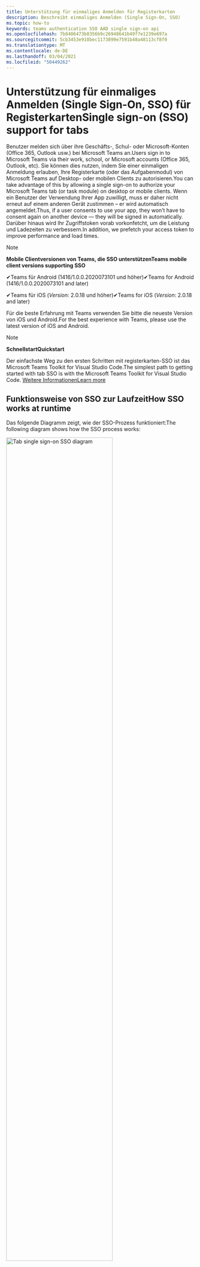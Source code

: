 ```yaml
---
title: Unterstützung für einmaliges Anmelden für Registerkarten
description: Beschreibt einmaliges Anmelden (Single Sign-On, SSO)
ms.topic: how-to
keywords: teams authentication SSO AAD single sign-on api
ms.openlocfilehash: 7b8406473b8356b9c26948641b49f7e1239e697a
ms.sourcegitcommit: 5cb3453e918bec1173899e7591b48a48113cf8f0
ms.translationtype: MT
ms.contentlocale: de-DE
ms.lasthandoff: 03/04/2021
ms.locfileid: "50449262"
---
```

# <a name="single-sign-on-sso-support-for-tabs"></a><span data-ttu-id="eb831-104">Unterstützung für einmaliges Anmelden (Single Sign-On, SSO) für Registerkarten</span><span class="sxs-lookup"><span data-stu-id="eb831-104">Single sign-on (SSO) support for tabs</span></span>

<span data-ttu-id="eb831-105">Benutzer melden sich über ihre Geschäfts-, Schul- oder Microsoft-Konten (Office 365, Outlook usw.) bei Microsoft Teams an.</span><span class="sxs-lookup"><span data-stu-id="eb831-105">Users sign in to Microsoft Teams via their work, school, or Microsoft accounts (Office 365, Outlook, etc).</span></span> <span data-ttu-id="eb831-106">Sie können dies nutzen, indem Sie einer einmaligen Anmeldung erlauben, Ihre Registerkarte (oder das Aufgabenmodul) von Microsoft Teams auf Desktop- oder mobilen Clients zu autorisieren.</span><span class="sxs-lookup"><span data-stu-id="eb831-106">You can take advantage of this by allowing a single sign-on to authorize your Microsoft Teams tab (or task module) on desktop or mobile clients.</span></span> <span data-ttu-id="eb831-107">Wenn ein Benutzer der Verwendung Ihrer App zuwilligt, muss er daher nicht erneut auf einem anderen Gerät zustimmen – er wird automatisch angemeldet.</span><span class="sxs-lookup"><span data-stu-id="eb831-107">Thus, if a user consents to use your app, they won’t have to consent again on another device — they will be signed in automatically.</span></span> <span data-ttu-id="eb831-108">Darüber hinaus wird Ihr Zugriffstoken vorab vorkonfetcht, um die Leistung und Ladezeiten zu verbessern.</span><span class="sxs-lookup"><span data-stu-id="eb831-108">In addition, we prefetch your access token to improve performance and load times.</span></span>

> [!NOTE]
> <span data-ttu-id="eb831-109">**Mobile Clientversionen von Teams, die SSO unterstützen**</span><span class="sxs-lookup"><span data-stu-id="eb831-109">**Teams mobile client versions supporting SSO**</span></span>  
>
> <span data-ttu-id="eb831-110">✔Teams für Android (1416/1.0.0.2020073101 und höher)</span><span class="sxs-lookup"><span data-stu-id="eb831-110">✔Teams for Android (1416/1.0.0.2020073101 and later)</span></span>
>
> <span data-ttu-id="eb831-111">✔Teams für iOS (_Version_: 2.0.18 und höher)</span><span class="sxs-lookup"><span data-stu-id="eb831-111">✔Teams for iOS (_Version_: 2.0.18 and later)</span></span>  
>
> <span data-ttu-id="eb831-112">Für die beste Erfahrung mit Teams verwenden Sie bitte die neueste Version von iOS und Android.</span><span class="sxs-lookup"><span data-stu-id="eb831-112">For the best experience with Teams, please use the latest version of iOS and Android.</span></span>

> [!NOTE]
> <span data-ttu-id="eb831-113">**Schnellstart**</span><span class="sxs-lookup"><span data-stu-id="eb831-113">**Quickstart**</span></span>  
>
> <span data-ttu-id="eb831-114">Der einfachste Weg zu den ersten Schritten mit registerkarten-SSO ist das Microsoft Teams Toolkit for Visual Studio Code.</span><span class="sxs-lookup"><span data-stu-id="eb831-114">The simplest path to getting started with tab SSO is with the Microsoft Teams Toolkit for Visual Studio Code.</span></span> [<span data-ttu-id="eb831-115">Weitere Informationen</span><span class="sxs-lookup"><span data-stu-id="eb831-115">Learn more</span></span>](../../../toolkit/visual-studio-code-tab-sso.md)

## <a name="how-sso-works-at-runtime"></a><span data-ttu-id="eb831-116">Funktionsweise von SSO zur Laufzeit</span><span class="sxs-lookup"><span data-stu-id="eb831-116">How SSO works at runtime</span></span>

<span data-ttu-id="eb831-117">Das folgende Diagramm zeigt, wie der SSO-Prozess funktioniert:</span><span class="sxs-lookup"><span data-stu-id="eb831-117">The following diagram shows how the SSO process works:</span></span>

<!-- markdownlint-disable MD033 -->
<img src="~/assets/images/tabs/tabs-sso-diagram.png" alt="Tab single sign-on SSO diagram" width="75%"/>

1. <span data-ttu-id="eb831-118">Auf der Registerkarte wird ein JavaScript-Aufruf an `getAuthToken()` vorgenommen.</span><span class="sxs-lookup"><span data-stu-id="eb831-118">In the tab, a JavaScript call is made to `getAuthToken()`.</span></span> <span data-ttu-id="eb831-119">Dies weist Teams an, ein Authentifizierungstoken für die Registerkartenanwendung abzurufen.</span><span class="sxs-lookup"><span data-stu-id="eb831-119">This tells Teams to obtain an authentication token for the tab application.</span></span>
2. <span data-ttu-id="eb831-120">Wenn dies das erste Mal ist, dass der aktuelle Benutzer Ihre Registerkartenanwendung verwendet hat, wird eine Anforderungsaufforderung zur Zustimmung (falls die Zustimmung erforderlich ist) oder zur Verarbeitung der Schrittweisen Authentifizierung (z. B. zweistufige Authentifizierung) angezeigt.</span><span class="sxs-lookup"><span data-stu-id="eb831-120">If this is the first time the current user has used your tab application, there will be a request prompt to consent (if consent is required) or to handle step-up authentication (such as two-factor authentication).</span></span>
3. <span data-ttu-id="eb831-121">Teams fordert das Registerkartenanwendungstoken vom Azure AD-Endpunkt für den aktuellen Benutzer an.</span><span class="sxs-lookup"><span data-stu-id="eb831-121">Teams requests the tab application token from the Azure AD endpoint for the current user.</span></span>
4. <span data-ttu-id="eb831-122">Azure AD sendet das Registerkartenanwendungstoken an die Teams-Anwendung.</span><span class="sxs-lookup"><span data-stu-id="eb831-122">Azure AD sends the tab application token to the Teams application.</span></span>
5. <span data-ttu-id="eb831-123">Teams sendet das Registerkartenanwendungstoken als Teil des vom Aufruf zurückgegebenen Ergebnisobjekts an die `getAuthToken()` Registerkarte.</span><span class="sxs-lookup"><span data-stu-id="eb831-123">Teams sends the tab application token to the tab as part of the result object returned by the `getAuthToken()` call.</span></span>
6. <span data-ttu-id="eb831-124">Das Token wird in der Registerkartenanwendung über JavaScript analysiert, um die erforderlichen Informationen zu extrahieren, z. B. die E-Mail-Adresse des Benutzers.</span><span class="sxs-lookup"><span data-stu-id="eb831-124">The token will be parsed in the tab application, via JavaScript, to extract the needed information, such as the user's email address.</span></span>

> [!NOTE]
> <span data-ttu-id="eb831-125">Die gilt nur für die Zustimmung zu einer begrenzten Gruppe von APIs auf Benutzerebene `getAuthToken()` ( E-Mail, Profil, offline_access und OpenId ) und nicht für weitere Microsoft Graph-Bereiche wie `User.Read` oder `Mail.Read` .</span><span class="sxs-lookup"><span data-stu-id="eb831-125">The `getAuthToken()` is only valid for consenting to a limited set of user-level APIs — email, profile, offline_access and OpenId — and not for further Microsoft Graph scopes such as `User.Read` or `Mail.Read`.</span></span> <span data-ttu-id="eb831-126">In unserem Abschnitt am Ende dieses Dokuments finden Sie vorschläge für Problemumgehungen, wenn Sie [zusätzliche Graph-Bereiche benötigen.](#apps-that-require-additional-microsoft-graph-scopes)</span><span class="sxs-lookup"><span data-stu-id="eb831-126">See our section at the end of this document for suggested workarounds if you require [additional Graph scopes](#apps-that-require-additional-microsoft-graph-scopes).</span></span>

<span data-ttu-id="eb831-127">Die SSO-API funktioniert auch in [Aufgabenmodulen,](../../../task-modules-and-cards/what-are-task-modules.md) die Webinhalte einbetten.</span><span class="sxs-lookup"><span data-stu-id="eb831-127">The SSO API will also work in [Task Modules](../../../task-modules-and-cards/what-are-task-modules.md) that embed web content.</span></span>

## <a name="develop-an-sso-microsoft-teams-tab"></a><span data-ttu-id="eb831-128">Entwickeln einer Microsoft Teams-Registerkarte für SSO</span><span class="sxs-lookup"><span data-stu-id="eb831-128">Develop an SSO Microsoft Teams tab</span></span>

<span data-ttu-id="eb831-129">In diesem Abschnitt werden die Aufgaben beim Erstellen einer Registerkarte Teams beschrieben, die SSO verwendet.</span><span class="sxs-lookup"><span data-stu-id="eb831-129">This section describes the tasks involved in creating a Teams tab that uses SSO.</span></span> <span data-ttu-id="eb831-130">Diese Aufgaben werden hier sprach- und frameworkunabhängig beschrieben.</span><span class="sxs-lookup"><span data-stu-id="eb831-130">These tasks are described here are language- and framework-agnostic.</span></span>

### <a name="1-create-your-azure-active-directory-azure-ad-application"></a><span data-ttu-id="eb831-131">1. Erstellen Ihrer Azure Active Directory (Azure AD)-Anwendung</span><span class="sxs-lookup"><span data-stu-id="eb831-131">1. Create your Azure Active Directory (Azure AD) application</span></span>

#### <a name="registering-your-application-in-theazure-ad-portal-overview"></a><span data-ttu-id="eb831-132">Registrieren Ihrer Anwendung im[Azure AD-Portal](https://azure.microsoft.com/features/azure-portal/) – Übersicht:</span><span class="sxs-lookup"><span data-stu-id="eb831-132">Registering your application in the[Azure AD portal](https://azure.microsoft.com/features/azure-portal/) overview:</span></span>

1. <span data-ttu-id="eb831-133">Holen Sie [sich Ihre Azure AD-Anwendungs-ID](/azure/active-directory/develop/howto-create-service-principal-portal#get-values-for-signing-in).</span><span class="sxs-lookup"><span data-stu-id="eb831-133">Get your [Azure AD Application ID](/azure/active-directory/develop/howto-create-service-principal-portal#get-values-for-signing-in).</span></span>
2. <span data-ttu-id="eb831-134">Geben Sie die Berechtigungen an, die Ihre Anwendung für den Azure AD-Endpunkt und optional Für Microsoft Graph benötigt.</span><span class="sxs-lookup"><span data-stu-id="eb831-134">Specify the permissions that your application needs for the Azure AD endpoint and, optionally, Microsoft Graph.</span></span>
3. <span data-ttu-id="eb831-135">[Erteilen von Berechtigungen](/azure/active-directory/develop/howto-create-service-principal-portal#configure-access-policies-on-resources) für Desktop-, Web- und mobile Anwendungen von Teams.</span><span class="sxs-lookup"><span data-stu-id="eb831-135">[Grant permissions](/azure/active-directory/develop/howto-create-service-principal-portal#configure-access-policies-on-resources) for Teams desktop, web, and mobile applications.</span></span>
4. <span data-ttu-id="eb831-136">Autorisieren Sie Teams, indem Sie **die** Schaltfläche Bereich hinzufügen auswählen und geben Sie im geöffneten Bereich `access_as_user` den **Bereichsnamen ein.**</span><span class="sxs-lookup"><span data-stu-id="eb831-136">Pre-authorize Teams by selecting the **Add a scope** button and in the panel that opens, enter `access_as_user` as the **Scope name**.</span></span>

> [!NOTE]
> <span data-ttu-id="eb831-137">Es gibt einige wichtige Einschränkungen, die Sie beachten sollten:</span><span class="sxs-lookup"><span data-stu-id="eb831-137">There are some important restrictions you should be aware of:</span></span>
>
> * <span data-ttu-id="eb831-138">Wir unterstützen nur Microsoft Graph-API-Berechtigungen auf Benutzerebene, d. h. E-Mail, Profil, offline_access, OpenId.</span><span class="sxs-lookup"><span data-stu-id="eb831-138">We only support user-level Microsoft Graph API permissions, i.e., email, profile, offline_access, OpenId.</span></span> <span data-ttu-id="eb831-139">Wenn Sie Zugriff auf andere Microsoft Graph-Bereiche benötigen (z. B. oder ), lesen Sie unsere empfohlene Problemumgehung am Ende `User.Read` `Mail.Read` dieser Dokumentation. [](#apps-that-require-additional-microsoft-graph-scopes)</span><span class="sxs-lookup"><span data-stu-id="eb831-139">If you need access to other Microsoft Graph scopes (such as `User.Read` or `Mail.Read`), see our [recommended workaround](#apps-that-require-additional-microsoft-graph-scopes) at the end of this documentation.</span></span>
> * <span data-ttu-id="eb831-140">Es ist wichtig, dass der Domänenname Ihrer Anwendung mit dem Domänennamen identisch ist, den Sie für Ihre Azure AD-Anwendung registriert haben.</span><span class="sxs-lookup"><span data-stu-id="eb831-140">It's important that your application's domain name is the same as the domain name you've registering for your Azure AD application.</span></span>
> * <span data-ttu-id="eb831-141">Wir unterstützen derzeit nicht mehrere Domänen pro App.</span><span class="sxs-lookup"><span data-stu-id="eb831-141">We don't currently support multiple domains per app.</span></span>
> * <span data-ttu-id="eb831-142">Wir unterstützen keine Anwendungen, die die Domäne verwenden, da sie zu häufig ist und `azurewebsites.net` ein Sicherheitsrisiko darstellen kann.</span><span class="sxs-lookup"><span data-stu-id="eb831-142">We don't support applications that use the `azurewebsites.net` domain because it is too common and may be a security risk.</span></span> <span data-ttu-id="eb831-143">Wir versuchen jedoch aktiv, diese Einschränkung zu entfernen.</span><span class="sxs-lookup"><span data-stu-id="eb831-143">However, we're actively seeking to remove this restriction.</span></span>

#### <a name="registering-your-app-through-the-azure-active-directory-portal-in-depth"></a><span data-ttu-id="eb831-144">Ausführliche Registrierung Ihrer App über das Azure Active Directory-Portal:</span><span class="sxs-lookup"><span data-stu-id="eb831-144">Registering your app through the Azure Active Directory portal in-depth:</span></span>

1. <span data-ttu-id="eb831-145">Registrieren Sie eine neue Anwendung im [Azure Active Directory – App Registrations-Portal.](https://go.microsoft.com/fwlink/?linkid=2083908)</span><span class="sxs-lookup"><span data-stu-id="eb831-145">Register a new application in the [Azure Active Directory – App Registrations](https://go.microsoft.com/fwlink/?linkid=2083908) portal.</span></span>
2. <span data-ttu-id="eb831-146">Wählen **Sie Neue Registrierung** aus, und legen Sie auf der Seite Anwendung *registrieren* die folgenden Werte ein:</span><span class="sxs-lookup"><span data-stu-id="eb831-146">Select **New Registration** and on the *register an application page*, set following values:</span></span>
    * <span data-ttu-id="eb831-147">Legen **Sie den** Namen auf Ihren App-Namen.</span><span class="sxs-lookup"><span data-stu-id="eb831-147">Set **name** to your app name.</span></span>
    * <span data-ttu-id="eb831-148">Wählen Sie **die unterstützten Kontotypen** aus (jeder Kontotyp funktioniert) ¹</span><span class="sxs-lookup"><span data-stu-id="eb831-148">Choose the **supported account types** (any account type will work) ¹</span></span>
    * <span data-ttu-id="eb831-149">Lassen Sie **URI umleiten** leer.</span><span class="sxs-lookup"><span data-stu-id="eb831-149">Leave **Redirect URI** empty.</span></span>
    * <span data-ttu-id="eb831-150">Wählen Sie **Registrieren** aus.</span><span class="sxs-lookup"><span data-stu-id="eb831-150">Choose **Register**.</span></span>
3. <span data-ttu-id="eb831-151">Kopieren und speichern Sie auf der Übersichtsseite die **Anwendungs-ID (Client-ID).**</span><span class="sxs-lookup"><span data-stu-id="eb831-151">On the overview page, copy and save the **Application (client) ID**.</span></span> <span data-ttu-id="eb831-152">Sie benötigen sie später beim Aktualisieren Ihres Teams-Anwendungsmanifests.</span><span class="sxs-lookup"><span data-stu-id="eb831-152">You’ll need it later when updating your Teams application manifest.</span></span>
4. <span data-ttu-id="eb831-153">Wählen Sie unter **Verwalten** die Option **Eine API verfügbar machen** aus.</span><span class="sxs-lookup"><span data-stu-id="eb831-153">Under **Manage**, select **Expose an API**.</span></span> 
5. <span data-ttu-id="eb831-154">Wählen Sie den **Link Set** aus, um den Anwendungs-ID-URI in Form von zu `api://{AppID}` generieren.</span><span class="sxs-lookup"><span data-stu-id="eb831-154">Select the **Set** link to generate the Application ID URI in the form of `api://{AppID}`.</span></span> <span data-ttu-id="eb831-155">Fügen Sie Ihren vollqualifizierten Domänennamen (mit einem Schrägstrich "/" am Ende) zwischen den doppelten Schrägstrichen und der GUID ein.</span><span class="sxs-lookup"><span data-stu-id="eb831-155">Insert your fully qualified domain name (with a forward slash "/" appended to the end) between the double forward slashes and the GUID.</span></span> <span data-ttu-id="eb831-156">Die gesamte ID sollte die Form haben: `api://fully-qualified-domain-name.com/{AppID}` ²</span><span class="sxs-lookup"><span data-stu-id="eb831-156">The entire ID should have the form of: `api://fully-qualified-domain-name.com/{AppID}` ²</span></span>
    * <span data-ttu-id="eb831-157">ex: `api://subdomain.example.com/00000000-0000-0000-0000-000000000000` .</span><span class="sxs-lookup"><span data-stu-id="eb831-157">ex: `api://subdomain.example.com/00000000-0000-0000-0000-000000000000`.</span></span>
    
    <span data-ttu-id="eb831-158">Der vollqualifizierte Domänenname ist der lesbare Domänenname für den Menschen, aus dem Ihre App bedient wird.</span><span class="sxs-lookup"><span data-stu-id="eb831-158">The fully qualified domain name is the human readable domain name from which your app is served.</span></span> <span data-ttu-id="eb831-159">Wenn Sie einen Tunneldienst wie ngrok verwenden, müssen Sie diesen Wert aktualisieren, wenn sich ihre ngrok-Unterdomäne ändert.</span><span class="sxs-lookup"><span data-stu-id="eb831-159">If you are using a tunneling service such as ngrok, you will need to update     this value whenever your ngrok subdomain changes.</span></span> 
6. <span data-ttu-id="eb831-160">Wählen Sie die Schaltfläche **Bereich hinzufügen** aus.</span><span class="sxs-lookup"><span data-stu-id="eb831-160">Select the **Add a scope** button.</span></span> <span data-ttu-id="eb831-161">Geben Sie im Bereich, der geöffnet wird, `access_as_user` für **Bereichsname** ein.</span><span class="sxs-lookup"><span data-stu-id="eb831-161">In the panel that opens, enter `access_as_user` as the **Scope name**.</span></span>
7. <span data-ttu-id="eb831-162">Festlegen, **wer zustimmen kann?** auf `Admins and users`</span><span class="sxs-lookup"><span data-stu-id="eb831-162">Set **Who can consent?** to `Admins and users`</span></span>
8. <span data-ttu-id="eb831-163">Füllen Sie die Felder zum Konfigurieren der Administrator- und Benutzer-Zustimmungsaufforderungen mit Werten aus, die für den Bereich geeignet `access_as_user` sind:</span><span class="sxs-lookup"><span data-stu-id="eb831-163">Fill in the fields for configuring the admin and user consent prompts with values that are appropriate for the `access_as_user` scope:</span></span>
    * <span data-ttu-id="eb831-164">**Administrator-Zustimmungstitel:** Teams können auf das Benutzerprofil zugreifen.</span><span class="sxs-lookup"><span data-stu-id="eb831-164">**Admin consent title:** Teams can access the user’s profile.</span></span>
    * <span data-ttu-id="eb831-165">**Administrator-Zustimmungsbeschreibung:** Ermöglicht Teams das Aufrufen der Web-APIs der App als aktueller Benutzer.</span><span class="sxs-lookup"><span data-stu-id="eb831-165">**Admin consent description**: Allows Teams to call the app’s web APIs as the current user.</span></span>
    * <span data-ttu-id="eb831-166">**Benutzer-Zustimmungstitel:** Teams kann auf das Benutzerprofil zugreifen und Anforderungen im Namen des Benutzers stellen.</span><span class="sxs-lookup"><span data-stu-id="eb831-166">**User consent title**: Teams can access the user profile and make requests on the user's behalf.</span></span>
    * <span data-ttu-id="eb831-167">**Benutzer-Zustimmungsbeschreibung:** Aktivieren Sie Teams, um die APIs dieser App mit denselben Rechten wie der Benutzer aufrufen zu können.</span><span class="sxs-lookup"><span data-stu-id="eb831-167">**User consent description:** Enable Teams to call this app’s APIs with the same rights as the user.</span></span>
9. <span data-ttu-id="eb831-168">Stellen Sie **sicher, dass status** auf **Aktiviert festgelegt ist**</span><span class="sxs-lookup"><span data-stu-id="eb831-168">Ensure that **State** is set to **Enabled**</span></span>
10. <span data-ttu-id="eb831-169">Wählen Sie die **Zu speichernde Schaltfläche** Bereich hinzufügen aus.</span><span class="sxs-lookup"><span data-stu-id="eb831-169">Select the **Add scope** button to save</span></span> 
    * <span data-ttu-id="eb831-170">Der Domänenteil  des Bereichsnamens, der direkt unterhalb des Textfelds angezeigt wird, sollte automatisch mit dem **anwendungs-ID-URI** übereinstimmen, der im vorherigen Schritt festgelegt wurde, und am Ende `/access_as_user` angefügt:</span><span class="sxs-lookup"><span data-stu-id="eb831-170">The domain part of the **Scope name** displayed just below the text field should automatically match the **Application ID** URI set in the previous step, with `/access_as_user` appended to the end:</span></span>
        * `api://subdomain.example.com/00000000-0000-0000-0000-000000000000/access_as_user`
11. <span data-ttu-id="eb831-171">Identifizieren Sie im Abschnitt Autorisierte **Clientanwendungen** die Anwendungen, die Sie für die Webanwendung Ihrer App autorisieren möchten.</span><span class="sxs-lookup"><span data-stu-id="eb831-171">In the **Authorized client applications** section, identify the applications that you want to authorize for your app’s web application.</span></span> <span data-ttu-id="eb831-172">Wählen *Sie Clientanwendung hinzufügen aus.*</span><span class="sxs-lookup"><span data-stu-id="eb831-172">Select *Add a client application*.</span></span> <span data-ttu-id="eb831-173">Geben Sie die folgenden Client-IDs ein, und wählen Sie den autorisierten Bereich aus, den Sie im vorherigen Schritt erstellt haben:</span><span class="sxs-lookup"><span data-stu-id="eb831-173">Enter each of the following client IDs and select the authorized scope you created in the previous step:</span></span>
    * <span data-ttu-id="eb831-174">`1fec8e78-bce4-4aaf-ab1b-5451cc387264` (Mobile/Desktop-Anwendung von Teams)</span><span class="sxs-lookup"><span data-stu-id="eb831-174">`1fec8e78-bce4-4aaf-ab1b-5451cc387264` (Teams mobile/desktop application)</span></span>
    * <span data-ttu-id="eb831-175">`5e3ce6c0-2b1f-4285-8d4b-75ee78787346` (Teams-Webanwendung)</span><span class="sxs-lookup"><span data-stu-id="eb831-175">`5e3ce6c0-2b1f-4285-8d4b-75ee78787346` (Teams web application)</span></span>
12. <span data-ttu-id="eb831-176">Navigieren Sie zu **API-Berechtigungen**.</span><span class="sxs-lookup"><span data-stu-id="eb831-176">Navigate to **API Permissions**.</span></span> <span data-ttu-id="eb831-177">Wählen *Sie Microsoft* Graph Delegierte Berechtigungen hinzufügen aus, und fügen Sie dann die folgenden Berechtigungen aus der Microsoft  >    >  Graph-API hinzu:</span><span class="sxs-lookup"><span data-stu-id="eb831-177">Select *Add a permission* > *Microsoft Graph* > *Delegated permissions*, then add the following permissions from Microsoft Graph API:</span></span>
    * <span data-ttu-id="eb831-178">User.Read (standardmäßig aktiviert)</span><span class="sxs-lookup"><span data-stu-id="eb831-178">User.Read (enabled by default)</span></span>
    * <span data-ttu-id="eb831-179">E-Mail</span><span class="sxs-lookup"><span data-stu-id="eb831-179">email</span></span>
    * <span data-ttu-id="eb831-180">offline_access</span><span class="sxs-lookup"><span data-stu-id="eb831-180">offline_access</span></span>
    * <span data-ttu-id="eb831-181">OpenId</span><span class="sxs-lookup"><span data-stu-id="eb831-181">OpenId</span></span>
    * <span data-ttu-id="eb831-182">Profil</span><span class="sxs-lookup"><span data-stu-id="eb831-182">profile</span></span>

13. <span data-ttu-id="eb831-183">Navigieren zu **Authentifizierung**</span><span class="sxs-lookup"><span data-stu-id="eb831-183">Navigate to **Authentication**</span></span>

    <span data-ttu-id="eb831-184">Wenn einer App die Zustimmung des IT-Admins nicht erteilt wurde, müssen Benutzer bei der ersten Verwendung einer App ihre Zustimmung erteilen.</span><span class="sxs-lookup"><span data-stu-id="eb831-184">If an app hasn't been granted IT admin consent, users will have to provide consent the first time they use an app.</span></span>

    <span data-ttu-id="eb831-185">Festlegen eines Umleitungs-URI:</span><span class="sxs-lookup"><span data-stu-id="eb831-185">Set a redirect URI:</span></span>
    * <span data-ttu-id="eb831-186">Wählen **Sie Plattform hinzufügen aus.**</span><span class="sxs-lookup"><span data-stu-id="eb831-186">Select **Add a platform**.</span></span>
    * <span data-ttu-id="eb831-187">Wählen Sie **Web** aus.</span><span class="sxs-lookup"><span data-stu-id="eb831-187">Select **web**.</span></span>
    * <span data-ttu-id="eb831-188">Geben Sie den **Umleitungs-URI** für Ihre App ein.</span><span class="sxs-lookup"><span data-stu-id="eb831-188">Enter the **redirect URI** for your app.</span></span> <span data-ttu-id="eb831-189">Dies ist die Seite, auf der der Benutzer durch einen erfolgreichen impliziten Erteilungsfluss umgeleitet wird.</span><span class="sxs-lookup"><span data-stu-id="eb831-189">This will be the page where a successful implicit grant flow will redirect the user.</span></span> <span data-ttu-id="eb831-190">Dies ist derselbe vollqualifizierte Domänenname, den Sie in Schritt 5 eingegeben haben, gefolgt von der API-Route, an die eine Authentifizierungsantwort gesendet werden soll.</span><span class="sxs-lookup"><span data-stu-id="eb831-190">This will be same fully qualified domain name that you entered in step 5 followed by the API route where a authentication response should be sent.</span></span> <span data-ttu-id="eb831-191">Wenn Sie einem der Teams-Beispiele folgen, ist dies folgendes: `https://subdomain.example.com/auth-end`</span><span class="sxs-lookup"><span data-stu-id="eb831-191">If you are following any of the Teams samples, this will be: `https://subdomain.example.com/auth-end`</span></span>

    <span data-ttu-id="eb831-192">Aktivieren Sie als Nächstes die implizite Gewährung, indem Sie die folgenden Kontrollkästchen aktivieren:</span><span class="sxs-lookup"><span data-stu-id="eb831-192">Next, enable implicit grant by checking the following boxes:</span></span>  
    <span data-ttu-id="eb831-193">✔-ID-Token</span><span class="sxs-lookup"><span data-stu-id="eb831-193">✔ ID Token</span></span>  
    <span data-ttu-id="eb831-194">✔-Zugriffstoken</span><span class="sxs-lookup"><span data-stu-id="eb831-194">✔ Access Token</span></span>  
    
<span data-ttu-id="eb831-195">Herzlichen Glückwunsch!</span><span class="sxs-lookup"><span data-stu-id="eb831-195">Congratulations!</span></span> <span data-ttu-id="eb831-196">Sie haben die erforderlichen Voraussetzungen für die App-Registrierung erfüllt, um mit der Registerkarte SSO-App fortzufahren.</span><span class="sxs-lookup"><span data-stu-id="eb831-196">You have completed the app registration prerequisites to proceed with your tab SSO app.</span></span>     

> [!NOTE]
>
> * <span data-ttu-id="eb831-197">¹ Wenn Ihre Azure AD-App im selben Mandanten registriert ist, in dem Sie eine Authentifizierungsanforderung in Teams stellen, wird der Benutzer nicht um Zustimmung gebeten und erhält sofort ein Zugriffstoken. </span><span class="sxs-lookup"><span data-stu-id="eb831-197">¹ If your Azure AD app is registered in the _same_ tenant where you're making an authentication request in Teams, the user won't be asked to consent and will be granted an access token right away.</span></span> <span data-ttu-id="eb831-198">Benutzer müssen diesen Berechtigungen nur zustimmen, wenn die Azure AD-App in einem anderen Mandanten registriert ist.</span><span class="sxs-lookup"><span data-stu-id="eb831-198">Users only need to consent to these permissions if the Azure AD app is registered in a different tenant.</span></span>
> * <span data-ttu-id="eb831-199">² Wenn Sie eine Fehlermeldung erhalten, die besagt, dass sich die Domäne bereits im Besitz befindet und Sie der Besitzer sind, führen Sie das Verfahren unter [Schnellstart aus:](/azure/active-directory/fundamentals/add-custom-domain) Fügen Sie Azure Active Directory einen benutzerdefinierten Domänennamen hinzu, um die Domäne zu registrieren, und wiederholen Sie dann Schritt 5 oben.</span><span class="sxs-lookup"><span data-stu-id="eb831-199">² If you get an error stating that the domain is already owned and you are the owner, follow the procedure at [Quickstart: Add a custom domain name to Azure Active Directory](/azure/active-directory/fundamentals/add-custom-domain) to register the domain, and then repeat step 5, above.</span></span> <span data-ttu-id="eb831-200">(Dieser Fehler kann auch auftreten, wenn Sie im Office 365-Mandanz nicht mit Administratoranmeldeinformationen angemeldet sind).</span><span class="sxs-lookup"><span data-stu-id="eb831-200">(This error can also occur if you aren't signed in with Admin credentials in the Office 365 tenancy).</span></span>
> * <span data-ttu-id="eb831-201">Wenn Sie den UPN (User Principal Name) nicht im zurückgegebenen Zugriffstoken erhalten, können Sie ihn als [optionalen](https://docs.microsoft.com/azure/active-directory/develop/active-directory-optional-claims) Anspruch in Azure AD hinzufügen.</span><span class="sxs-lookup"><span data-stu-id="eb831-201">If you are not receiving the UPN (User Principal Name) in the returned access token, you can add it as an [optional claim](https://docs.microsoft.com/azure/active-directory/develop/active-directory-optional-claims) in Azure AD.</span></span>

### <a name="2-update-your-microsoft-teams-application-manifest"></a><span data-ttu-id="eb831-202">2. Aktualisieren Ihres Microsoft Teams-Anwendungsmanifests</span><span class="sxs-lookup"><span data-stu-id="eb831-202">2. Update your Microsoft Teams application manifest</span></span>

<span data-ttu-id="eb831-203">Fügen Sie Ihrem Microsoft Teams-Manifest neue Eigenschaften hinzu:</span><span class="sxs-lookup"><span data-stu-id="eb831-203">Add new properties to your Microsoft Teams manifest:</span></span>

* <span data-ttu-id="eb831-204">**WebApplicationInfo** – Das übergeordnete Element der folgenden Elemente:</span><span class="sxs-lookup"><span data-stu-id="eb831-204">**WebApplicationInfo** - The parent of the following elements:</span></span>

> [!div class="checklist"]
> * <span data-ttu-id="eb831-205">**id** – Die Client-ID der Anwendung.</span><span class="sxs-lookup"><span data-stu-id="eb831-205">**id** - The client ID of the application.</span></span> <span data-ttu-id="eb831-206">Dies ist die Anwendungs-ID, die Sie im Rahmen der Registrierung der Anwendung bei Azure AD erhalten haben.</span><span class="sxs-lookup"><span data-stu-id="eb831-206">This is the application ID that you obtained as part of registering the application with Azure AD.</span></span>
>* <span data-ttu-id="eb831-207">**resource** – Die Domäne und Unterdomäne Ihrer Anwendung.</span><span class="sxs-lookup"><span data-stu-id="eb831-207">**resource** - The domain and subdomain of your application.</span></span> <span data-ttu-id="eb831-208">Dies ist der gleiche URI (einschließlich des Protokolls), den Sie beim Erstellen `api://` `scope` in Schritt 6 oben registriert haben.</span><span class="sxs-lookup"><span data-stu-id="eb831-208">This is the same URI (including the `api://` protocol) that you registered when creating your `scope` in step 6 above.</span></span> <span data-ttu-id="eb831-209">Sie sollten den Pfad nicht `access_as_user` in Ihre Ressource verwenden.</span><span class="sxs-lookup"><span data-stu-id="eb831-209">You shouldn't include the `access_as_user` path in your resource.</span></span> <span data-ttu-id="eb831-210">Der Domänenteil dieses URI sollte mit der Domäne übereinstimmen, einschließlich aller Unterdomänen, die in den URLs Ihres Teams-Anwendungsmanifests verwendet werden.</span><span class="sxs-lookup"><span data-stu-id="eb831-210">The domain part of this URI should match the domain, including any subdomains, used in the URLs of your Teams application manifest.</span></span>

```json
"webApplicationInfo": {
  "id": "00000000-0000-0000-0000-000000000000",
  "resource": "api://subdomain.example.com/00000000-0000-0000-0000-000000000000"
}
```

> [!NOTE]
>
>* <span data-ttu-id="eb831-211">Die Ressource für eine AAD-App ist in der Regel der Stamm der Website-URL und der appID (z. B. `api://subdomain.example.com/00000000-0000-0000-0000-000000000000` ).</span><span class="sxs-lookup"><span data-stu-id="eb831-211">The resource for an AAD app will usually be the root of its site URL and the appID (e.g. `api://subdomain.example.com/00000000-0000-0000-0000-000000000000`).</span></span> <span data-ttu-id="eb831-212">Wir verwenden diesen Wert auch, um sicherzustellen, dass Ihre Anforderung von derselben Domäne kommt.</span><span class="sxs-lookup"><span data-stu-id="eb831-212">We also use this value to ensure your request is coming from the same domain.</span></span> <span data-ttu-id="eb831-213">Stellen Sie daher sicher, dass `contentURL` die für Ihre Registerkarte dieselben Domänen wie Ihre Ressourceneigenschaft verwendet.</span><span class="sxs-lookup"><span data-stu-id="eb831-213">Therefore, make sure that the `contentURL` for your tab uses the same domains as your resource property.</span></span>
>* <span data-ttu-id="eb831-214">Sie müssen manifest version 1.5 oder höher verwenden, um das Feld zu `webApplicationInfo` implementieren.</span><span class="sxs-lookup"><span data-stu-id="eb831-214">You need to use manifest version 1.5 or higher to implement the `webApplicationInfo` field.</span></span>

### <a name="3-get-an-authentication-token-from-your-client-side-code"></a><span data-ttu-id="eb831-215">3. Erhalten eines Authentifizierungstokens aus Ihrem clientseitigen Code</span><span class="sxs-lookup"><span data-stu-id="eb831-215">3. Get an authentication token from your client-side code</span></span>

<span data-ttu-id="eb831-216">So sieht die Authentifizierungs-API aus:</span><span class="sxs-lookup"><span data-stu-id="eb831-216">Here's what the authentication API looks like:</span></span>

```javascript
var authTokenRequest = {
  successCallback: function(result) { console.log("Success: " + result); },
  failureCallback: function(error) { console.log("Failure: " + error); }
};
microsoftTeams.authentication.getAuthToken(authTokenRequest);
```

<span data-ttu-id="eb831-217">Wenn Sie anrufen – und zusätzliche Zustimmung des Benutzers erforderlich ist (für Berechtigungen auf Benutzerebene) – wird dem Benutzer ein Dialogfeld angezeigt, in dem er zur Erteilung zusätzlicher `getAuthToken` Zustimmung ermuntert wird.</span><span class="sxs-lookup"><span data-stu-id="eb831-217">When you call `getAuthToken` - and additional user consent is required (for user-level permissions) - we will show a dialog to the user encouraging them to grant additional consent.</span></span> 

<span data-ttu-id="eb831-218">Nachdem Sie das Zugriffstoken im Erfolgsrückruf erhalten haben, können Sie das Zugriffstoken decodieren, um die diesem Token zugeordneten Ansprüche anzeigen zu können.</span><span class="sxs-lookup"><span data-stu-id="eb831-218">After you receive the access token in the success callback, you can decode the access token to view the claims associated with that token.</span></span> <span data-ttu-id="eb831-219">Optional können Sie das Zugriffstoken manuell kopieren und in ein Tool einfügen, z. B. [jwt.ms,](https://jwt.ms/) um den Inhalt zu überprüfen.</span><span class="sxs-lookup"><span data-stu-id="eb831-219">Optionally, you can manually copy and paste the access token into a tool, such as [jwt.ms](https://jwt.ms/) to inspect its contents.</span></span> <span data-ttu-id="eb831-220">Wenn Sie den Benutzerprinzipalnamen (User Principal Name, UPN) nicht im zurückgegebenen Zugriffstoken erhalten, können Sie ihn als [optionalen](https://docs.microsoft.com/azure/active-directory/develop/active-directory-optional-claims) Anspruch in Azure AD hinzufügen.</span><span class="sxs-lookup"><span data-stu-id="eb831-220">If you are not receiving the User Principal Name (UPN) in the returned access token, you can add it as an [optional claim](https://docs.microsoft.com/azure/active-directory/develop/active-directory-optional-claims) in Azure AD.</span></span>

<p>
    <img src="~/assets/images/tabs/tabs-sso-prompt.png" alt="Tab single sign-on SSO dialog prompt" width="75%"/>
</p>

## <a name="code-sample"></a><span data-ttu-id="eb831-221">Codebeispiel</span><span class="sxs-lookup"><span data-stu-id="eb831-221">Code sample</span></span>

|<span data-ttu-id="eb831-222">**Beispielname**</span><span class="sxs-lookup"><span data-stu-id="eb831-222">**Sample name**</span></span>|<span data-ttu-id="eb831-223">**Beschreibung**</span><span class="sxs-lookup"><span data-stu-id="eb831-223">**Description**</span></span>|<span data-ttu-id="eb831-224">**C#**</span><span class="sxs-lookup"><span data-stu-id="eb831-224">**C#**</span></span>|<span data-ttu-id="eb831-225">**TypeScript**</span><span class="sxs-lookup"><span data-stu-id="eb831-225">**TypeScript**</span></span>|
|---------------|---------------|------|--------------|
| <span data-ttu-id="eb831-226">Registerkarte SSO</span><span class="sxs-lookup"><span data-stu-id="eb831-226">Tab SSO</span></span> |<span data-ttu-id="eb831-227">Microsoft Teams-Beispiel-App für Registerkarten Azure AD SSO</span><span class="sxs-lookup"><span data-stu-id="eb831-227">Microsoft Teams sample app for tabs Azure AD SSO</span></span>| [<span data-ttu-id="eb831-228">View</span><span class="sxs-lookup"><span data-stu-id="eb831-228">View</span></span>](https://github.com/OfficeDev/Microsoft-Teams-Samples/tree/main/samples/tab-sso/csharp)|<span data-ttu-id="eb831-229">[Ansicht](https://github.com/OfficeDev/Microsoft-Teams-Samples/blob/main/samples/tab-sso/nodejs),</span><span class="sxs-lookup"><span data-stu-id="eb831-229">[View](https://github.com/OfficeDev/Microsoft-Teams-Samples/blob/main/samples/tab-sso/nodejs),</span></span> </br>[<span data-ttu-id="eb831-230">Teams Toolkit</span><span class="sxs-lookup"><span data-stu-id="eb831-230">Teams Toolkit</span></span>](../../../toolkit/visual-studio-code-tab-sso.md)|

## <a name="known-limitations"></a><span data-ttu-id="eb831-231">Bekannte Einschränkungen</span><span class="sxs-lookup"><span data-stu-id="eb831-231">Known Limitations</span></span>

### <a name="apps-that-require-additional-microsoft-graph-scopes"></a><span data-ttu-id="eb831-232">Apps, die zusätzliche Microsoft Graph-Bereiche erfordern</span><span class="sxs-lookup"><span data-stu-id="eb831-232">Apps that require additional Microsoft Graph Scopes</span></span>

<span data-ttu-id="eb831-233">Unsere aktuelle Implementierung für SSO erteilt nur Zustimmung für Berechtigungen auf Benutzerebene ( E-Mail, Profil, offline_access, OpenId ) nicht für andere APIs (z. B. User.Read oder Mail.Read).</span><span class="sxs-lookup"><span data-stu-id="eb831-233">Our current implementation for SSO only grants consent for user-level permissions — email, profile, offline_access, OpenId — not for other APIs (such as User.Read or Mail.Read).</span></span> <span data-ttu-id="eb831-234">Wenn Ihre App weitere Microsoft Graph-Bereiche benötigt, finden Sie hier einige Aktivierungsumgehungen:</span><span class="sxs-lookup"><span data-stu-id="eb831-234">If your app needs further Microsoft Graph scopes, here are some enabling workarounds:</span></span>

#### <a name="tenant-admin-consent"></a><span data-ttu-id="eb831-235">Zustimmung des Mandantenadministrators</span><span class="sxs-lookup"><span data-stu-id="eb831-235">Tenant Admin Consent</span></span>

<span data-ttu-id="eb831-236">Der einfachste Ansatz besteht in der Vorab-Zustimmung eines Mandantenadministrators im Namen der Organisation.</span><span class="sxs-lookup"><span data-stu-id="eb831-236">The simplest approach is to get a tenant admin to pre-consent on behalf of the organization.</span></span> <span data-ttu-id="eb831-237">Dies bedeutet, dass Benutzer diesen Bereich nicht zustimmen müssen, und Sie können dann die Tokenserverseite mithilfe des Azure [AD-Im-Auftrag-von-Fluss](/azure/active-directory/develop/v1-oauth2-on-behalf-of-flow)austauschen.</span><span class="sxs-lookup"><span data-stu-id="eb831-237">This means users won’t have to consent to these scopes and you can then be free to exchange the token server side using Azure AD’s [on-behalf-of flow](/azure/active-directory/develop/v1-oauth2-on-behalf-of-flow).</span></span> <span data-ttu-id="eb831-238">Diese Problemumgehung ist für interne Line-of-Business-Anwendungen akzeptabel, reicht aber möglicherweise nicht für Drittanbieterentwickler aus, die sich möglicherweise nicht auf die Genehmigung des Mandantenadministrators verlassen können.</span><span class="sxs-lookup"><span data-stu-id="eb831-238">This workaround is acceptable for internal line-of-business applications but may not be enough for third-party developers who may not be able to rely on tenant admin approval.</span></span>

<span data-ttu-id="eb831-239">Eine einfache Möglichkeit der Zustimmung im Namen einer Organisation (als Mandantenadministrator) besteht im Besuch:</span><span class="sxs-lookup"><span data-stu-id="eb831-239">A simple way of consenting on behalf of an organization (as a tenant admin) is to visit:</span></span>

* `https://login.microsoftonline.com/common/adminconsent?client_id=<AAD_App_ID>`

#### <a name="asking-for-additional-consent-using-the-auth-api"></a><span data-ttu-id="eb831-240">Bitten um zusätzliche Zustimmung mithilfe der Authentifizierungs-API</span><span class="sxs-lookup"><span data-stu-id="eb831-240">Asking for additional consent using the Auth API</span></span>

<span data-ttu-id="eb831-241">Ein weiterer Ansatz zum Abrufen zusätzlicher Microsoft Graph-Bereiche ist das Präsentieren eines Zustimmungsdialogfelds mithilfe unseres vorhandenen [webbasierten Azure AD-Authentifizierungsansatzes,](~/tabs/how-to/authentication/auth-tab-aad.md#navigate-to-the-authorization-page-from-your-popup-page) bei dem ein Azure AD-Zustimmungsdialogfeld angezeigt wird.</span><span class="sxs-lookup"><span data-stu-id="eb831-241">Another approach for getting additional Microsoft Graph scopes is to present a consent dialog using our existing [web-based Azure AD authentication approach](~/tabs/how-to/authentication/auth-tab-aad.md#navigate-to-the-authorization-page-from-your-popup-page) which involves popping up an Azure AD consent dialog.</span></span> <span data-ttu-id="eb831-242">Es gibt einige wichtige Ergänzungen:</span><span class="sxs-lookup"><span data-stu-id="eb831-242">There are some notable additions:</span></span>

1. <span data-ttu-id="eb831-243">Das mithilfe abgerufene Token muss serverseitig mithilfe von Azure AD im Auftrag des Datenflusses ausgetauscht werden, um Zugriff auf diese `getAuthToken()` zusätzlichen Microsoft [Graph-APIs](/azure/active-directory/develop/v2-oauth2-on-behalf-of-flow) zu erhalten.</span><span class="sxs-lookup"><span data-stu-id="eb831-243">The token retrieved using `getAuthToken()` needs to be exchanged server-side using Azure AD [on-behalf-of flow](/azure/active-directory/develop/v2-oauth2-on-behalf-of-flow) to get access to those additional Microsoft Graph APIs.</span></span>
    * <span data-ttu-id="eb831-244">Achten Sie darauf, den v2 Microsoft Graph-Endpunkt für diesen Exchange zu verwenden.</span><span class="sxs-lookup"><span data-stu-id="eb831-244">Be sure to use the v2 Microsoft Graph endpoint for this exchange</span></span>
2. <span data-ttu-id="eb831-245">Wenn der Exchange fehlschlägt, gibt Azure AD eine ungültige Erteilungsausnahme zurück.</span><span class="sxs-lookup"><span data-stu-id="eb831-245">If the exchange fails, Azure AD will return an invalid grant exception.</span></span> <span data-ttu-id="eb831-246">Es gibt in der Regel eine von zwei Fehlermeldungen: `invalid_grant` oder `interaction_required`</span><span class="sxs-lookup"><span data-stu-id="eb831-246">There are usually one of two error messages: `invalid_grant` or `interaction_required`</span></span>
3. <span data-ttu-id="eb831-247">Wenn der Austausch fehlschlägt, müssen Sie um zusätzliche Zustimmung bitten.</span><span class="sxs-lookup"><span data-stu-id="eb831-247">When the exchange fails, then you need to ask for additional consent.</span></span> <span data-ttu-id="eb831-248">Es wird empfohlen, eine Benutzeroberfläche zu zeigen, die den Benutzer um zusätzliche Zustimmung bittet.</span><span class="sxs-lookup"><span data-stu-id="eb831-248">We recommend showing some UI asking the user to grant additional consent.</span></span> <span data-ttu-id="eb831-249">Diese Benutzeroberfläche sollte eine Schaltfläche enthalten, die ein Azure AD-Zustimmungsdialogfeld mithilfe unserer [Azure AD-Authentifizierungs-API auslöst.](~/concepts/authentication/auth-silent-aad.md)</span><span class="sxs-lookup"><span data-stu-id="eb831-249">This UI should include a button that triggers an Azure AD consent dialog using our [Azure AD authentication API](~/concepts/authentication/auth-silent-aad.md).</span></span>
4. <span data-ttu-id="eb831-250">Wenn Sie um zusätzliche Zustimmung von Azure AD bitten, müssen Sie `prompt=consent` Ihren [Abfragezeichenfolge-Parameter](~/tabs/how-to/authentication/auth-silent-aad.md#get-the-user-context) in Azure AD angeben, andernfalls fordert Azure AD die zusätzlichen Bereiche nicht an.</span><span class="sxs-lookup"><span data-stu-id="eb831-250">When asking for additional consent from Azure AD, you need to include `prompt=consent` in your [query-string-parameter](~/tabs/how-to/authentication/auth-silent-aad.md#get-the-user-context) to Azure AD otherwise Azure AD will not ask for the additional scopes.</span></span>
    * <span data-ttu-id="eb831-251">Statt: `?scope={scopes}`</span><span class="sxs-lookup"><span data-stu-id="eb831-251">Instead of: `?scope={scopes}`</span></span>
    * <span data-ttu-id="eb831-252">Verwenden Sie dies: `?prompt=consent&scope={scopes}`</span><span class="sxs-lookup"><span data-stu-id="eb831-252">Use this: `?prompt=consent&scope={scopes}`</span></span>
    * <span data-ttu-id="eb831-253">Achten Sie darauf, dass alle Bereiche enthalten sind, für die Der Benutzer aufgefordert wird (z. B. `{scopes}` Mail.Read oder User.Read).</span><span class="sxs-lookup"><span data-stu-id="eb831-253">Be sure that `{scopes}` includes all the scopes you are prompting the user for (ex: Mail.Read or User.Read).</span></span>
5. <span data-ttu-id="eb831-254">Nachdem der Benutzer zusätzliche Berechtigungen erteilt hat, wiederholen Sie den Im-Auftrag-von-Fluss, um Zugriff auf diese zusätzlichen APIs zu erhalten.</span><span class="sxs-lookup"><span data-stu-id="eb831-254">Once the user has granted additional permission, retry the on-behalf-of-flow to get access to these additional APIs.</span></span>

### <a name="non-azure-ad-authentication"></a><span data-ttu-id="eb831-255">Nicht Azure AD-Authentifizierung</span><span class="sxs-lookup"><span data-stu-id="eb831-255">Non-Azure AD Authentication</span></span>

<span data-ttu-id="eb831-256">Die oben beschriebene Authentifizierungslösung funktioniert nur für Apps und Dienste, die Azure AD als Identitätsanbieter unterstützen.</span><span class="sxs-lookup"><span data-stu-id="eb831-256">The above-described authentication solution only works for apps and services that support Azure AD as an identity provider.</span></span> <span data-ttu-id="eb831-257">Apps, die sich mit nicht azure AD-basierten Diensten authentifizieren möchten, müssen weiterhin den Pop-up-basierten Webauthentifizierungsfluss [verwenden.](~/concepts/authentication.md)</span><span class="sxs-lookup"><span data-stu-id="eb831-257">Apps that want to authenticate using non-Azure AD based services need to continue using the pop-up-based [web authentication flow](~/concepts/authentication.md).</span></span>

> [!NOTE] 
> <span data-ttu-id="eb831-258">SSO wird für Apps im Besitz von Kunden innerhalb der Azure AD B2C-Mandanten unterstützt.</span><span class="sxs-lookup"><span data-stu-id="eb831-258">SSO is supported for customer owned apps within the Azure AD B2C tenants.</span></span>
